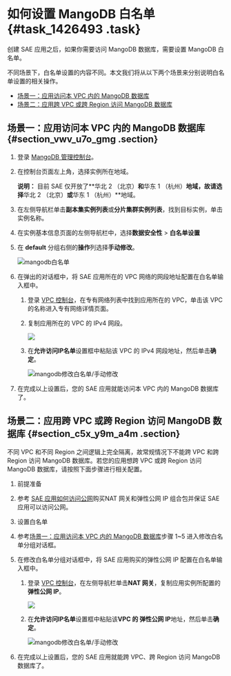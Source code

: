 # 如何设置 MangoDB 白名单 {#task_1426493 .task}

创建 SAE 应用之后，如果你需要访问 MangoDB 数据库，需要设置 MangoDB 白名单。

不同场景下，白名单设置的内容不同。本文我们将从以下两个场景来分别说明白名单设置的相关操作。

-   [场景一：应用访问本 VPC 内的 MangoDB 数据库](#section_vwv_u7o_gmg)
-   [场景二：应用跨 VPC 或跨 Region 访问 MangoDB 数据库](#section_c5x_y9m_a4m)

## 场景一：应用访问本 VPC 内的 MangoDB 数据库 {#section_vwv_u7o_gmg .section}

1.  登录 [MangoDB 管理控制台](https://mongodb.console.aliyun.com/)。
2.  在控制台页面左上角，选择实例所在地域。 

    **说明：** 目前 SAE 仅开放了**华北 2 （北京）**和**华东 1 （杭州）**地域，故请选择**华北 2 （北京）**或**华东 1 （杭州）**地域。

3.  在左侧导航栏单击**副本集实例列表**或**分片集群实例列表**，找到目标实例，单击实例名称。
4.  在实例基本信息页面的左侧导航栏中，选择**数据安全性** \> **白名单设置**
5.  在 **default** 分组右侧的**操作**列选择**手动修改**。 

    ![mangodb白名单](http://static-aliyun-doc.oss-cn-hangzhou.aliyuncs.com/assets/img/1067698/156721891953799_zh-CN.png)

6.  在弹出的对话框中，将 SAE 应用所在的 VPC 网络的网段地址配置在白名单输入框中。 
    1.  登录 [VPC 控制台](https://vpc.console.aliyun.com/)，在专有网络列表中找到应用所在的 VPC，单击该 VPC 的名称进入专有网络详情页面。
    2.  复制应用所在的 VPC 的 IPv4 网段。 

        ![](http://static-aliyun-doc.oss-cn-hangzhou.aliyuncs.com/assets/img/1067696/156721891953768_zh-CN.png)

    3.  在**允许访问IP名单**设置框中粘贴该 VPC 的 IPv4 网段地址，然后单击**确定**。 

        ![mangodb修改白名单/手动修改](http://static-aliyun-doc.oss-cn-hangzhou.aliyuncs.com/assets/img/1067698/156721891953801_zh-CN.png)

7.  在完成以上设置后，您的 SAE 应用就能访问本 VPC 内的 MangoDB 数据库了。

## 场景二：应用跨 VPC 或跨 Region 访问 MangoDB 数据库 {#section_c5x_y9m_a4m .section}

不同 VPC 和不同 Region 之间逻辑上完全隔离，故常规情况下不能跨 VPC 和跨 Region 访问 MangoDB 数据库。若您的应用想跨 VPC 或跨 Region 访问 MangoDB 数据库，请按照下面步骤进行相关配置。

1.  前提准备
2.  参考 [SAE 应用如何访问公网](https://help.aliyun.com/document_detail/100317.html)购买NAT 网关和弹性公网 IP 组合包并保证 SAE 应用可以访问公网。

1.  设置白名单
2.  参考[场景一：应用访问本 VPC 内的 MangoDB 数据库](#section_vwv_u7o_gmg)步骤 1~5 进入修改白名单分组对话框。
3.  在修改白名单分组对话框中，将 SAE 应用购买的弹性公网 IP 配置在白名单输入框中。 
    1.  登录 [VPC 控制台](https://vpc.console.aliyun.com/)，在左侧导航栏单击**NAT 网关**，复制应用实例所配置的**弹性公网 IP**。 

        ![](https://aliware-images.oss-cn-hangzhou.aliyuncs.com/edas/EDAS-Serverless/serverless-nat-gateway-ip.png)

    2.  在**允许访问IP名单**设置框中粘贴该**VPC 的 弹性公网 IP**地址，然后单击**确定**。 

        ![mangodb修改白名单/手动修改](http://static-aliyun-doc.oss-cn-hangzhou.aliyuncs.com/assets/img/1067698/156721891953801_zh-CN.png)

4.  在完成以上设置后，您的 SAE 应用就能跨 VPC、跨 Region 访问 MangoDB 数据库了。

